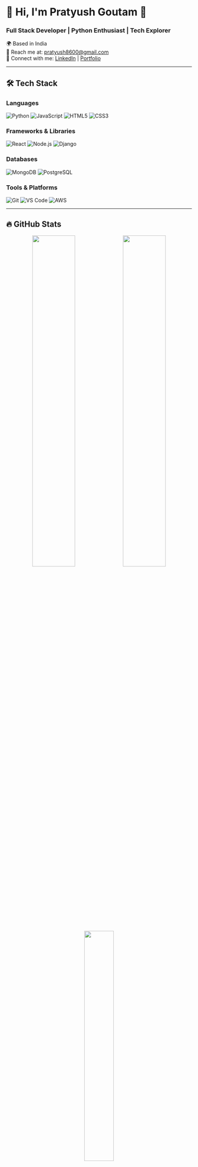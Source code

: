 # 💫 Hi, I'm Pratyush Goutam 👋

### Full Stack Developer | Python Enthusiast | Tech Explorer

🌍 Based in India  
📧 Reach me at: [pratyush8600@gmail.com](mailto:pratyush8600@gmail.com)  
🔗 Connect with me: [LinkedIn](#) | [Portfolio](#)  

---

## 🛠 Tech Stack

### Languages
![Python](https://img.shields.io/badge/python-3670A0?style=for-the-badge&logo=python&logoColor=ffdd54)
![JavaScript](https://img.shields.io/badge/javascript-%23323330.svg?style=for-the-badge&logo=javascript&logoColor=%23F7DF1E)
![HTML5](https://img.shields.io/badge/html5-%23E34F26.svg?style=for-the-badge&logo=html5&logoColor=white)
![CSS3](https://img.shields.io/badge/css3-%231572B6.svg?style=for-the-badge&logo=css3&logoColor=white)

### Frameworks & Libraries
![React](https://img.shields.io/badge/react-%2320232a.svg?style=for-the-badge&logo=react&logoColor=%2361DAFB)
![Node.js](https://img.shields.io/badge/node.js-6DA55F?style=for-the-badge&logo=node.js&logoColor=white)
![Django](https://img.shields.io/badge/django-%23092E20.svg?style=for-the-badge&logo=django&logoColor=white)

### Databases
![MongoDB](https://img.shields.io/badge/MongoDB-%234ea94b.svg?style=for-the-badge&logo=mongodb&logoColor=white)
![PostgreSQL](https://img.shields.io/badge/PostgreSQL-316192?style=for-the-badge&logo=postgresql&logoColor=white)

### Tools & Platforms
![Git](https://img.shields.io/badge/git-%23F05033.svg?style=for-the-badge&logo=git&logoColor=white)
![VS Code](https://img.shields.io/badge/VS%20Code-0078d7.svg?style=for-the-badge&logo=visual-studio-code&logoColor=white)
![AWS](https://img.shields.io/badge/AWS-%23FF9900.svg?style=for-the-badge&logo=amazon-aws&logoColor=white)

---

## 🔥 GitHub Stats

<p align="center">
  <img width="48%" src="https://github-readme-stats.vercel.app/api?username=prat555&show_icons=true&theme=radical" />
  <img width="48%" src="https://github-readme-streak-stats.herokuapp.com/?user=prat555&theme=radical" />
</p>

<p align="center">
  <img width="40%" src="https://github-readme-stats.vercel.app/api/top-langs/?username=prat555&layout=compact&theme=radical" />
</p>

---

## 🌱 Currently Learning
- Mobile App Development (React Native/Flutter)
- Advanced Python Concepts
- Cloud Architecture

## 💡 Projects & Collaborations
I'm actively looking to collaborate on interesting web development projects! Have an idea? Let's discuss.

## ✨ Fun Fact
When I'm not coding, you'll find me exploring new tech gadgets or reading sci-fi novels!

---

<p align="center">
  <img src="https://komarev.com/ghpvc/?username=prat555&label=Profile%20views&color=0e75b6&style=flat" alt="prat555" /> 
</p>

<p align="center">
  <a href="https://twitter.com/yourusername" target="blank"><img src="https://img.shields.io/twitter/follow/yourusername?logo=twitter&style=for-the-badge" alt="yourusername" /></a>
</p>

